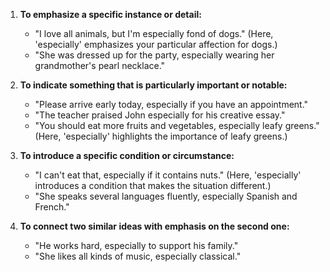 1. **To emphasize a specific instance or detail:**
   - "I love all animals, but I'm especially fond of dogs." (Here, 'especially' emphasizes your particular affection for dogs.)
   - "She was dressed up for the party, especially wearing her grandmother's pearl necklace."

2. **To indicate something that is particularly important or notable:**
   - "Please arrive early today, especially if you have an appointment."
   - "The teacher praised John especially for his creative essay."
   - "You should eat more fruits and vegetables, especially leafy greens." (Here, 'especially' highlights the importance of leafy greens.)

3. **To introduce a specific condition or circumstance:**
   - "I can't eat that, especially if it contains nuts." (Here, 'especially' introduces a condition that makes the situation different.)
   - "She speaks several languages fluently, especially Spanish and French."

4. **To connect two similar ideas with emphasis on the second one:**
   - "He works hard, especially to support his family."
   - "She likes all kinds of music, especially classical."